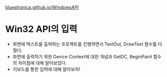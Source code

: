 [bluestronica.github.io/WindowsAPI](https://bluestronica.github.io/WindowsAPI)

# Win32 API의 입력
- 화면에 텍스트를 출력하는 프로젝트를 진행하면서 TextOut, DrawText 함수를 다뤘다.
- 화면에 출력하기 위한 Device Context에 대한 개념과 GetDC, BeginPaint 함수의 차이점에 대해 알아보았다.
- 키보드를 통한 입력에 대해 알아보자!































